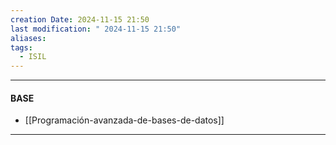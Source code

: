 ```yaml
---
creation Date: 2024-11-15 21:50
last modification: " 2024-11-15 21:50"
aliases: 
tags:
  - ISIL
---
```

___
#### BASE
- [[Programación-avanzada-de-bases-de-datos]]
___

